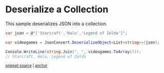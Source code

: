 # Deserialize a Collection

This sample deserializes JSON into a collection.

<!-- snippet: DeserializeCollection -->
<a id='snippet-deserializecollection'></a>
```cs
var json = @"['Starcraft','Halo','Legend of Zelda']";

var videogames = JsonConvert.DeserializeObject<List<string>>(json);

Console.WriteLine(string.Join(", ", videogames.ToArray()));
// Starcraft, Halo, Legend of Zelda
```
<sup><a href='/src/Tests/Documentation/Samples/Serializer/DeserializeCollection.cs#L35-L42' title='Snippet source file'>snippet source</a> | <a href='#snippet-deserializecollection' title='Start of snippet'>anchor</a></sup>
<!-- endSnippet -->
